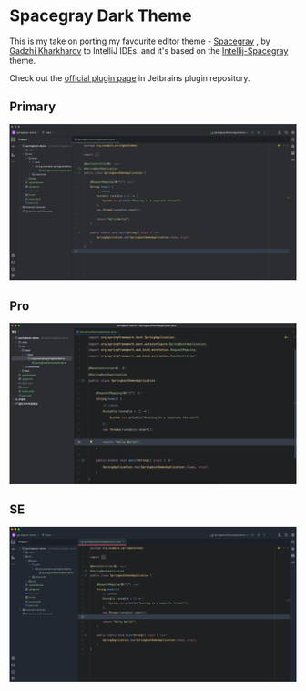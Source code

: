 # Spacegray Dark Theme

This is my take on porting my favourite editor theme - [Spacegray](https://kkga.github.io/spacegray/) , by [Gadzhi Kharkharov](https://twitter.com/kkga_i) to IntelliJ IDEs.
and it's based on the [Intellij-Spacegray](https://github.com/mturlo/intellij-spacegray) theme.

Check out the [official plugin page](https://plugins.jetbrains.com/plugin/26747-spacegray-dark-theme) in Jetbrains plugin repository.


## Primary
![image](./screenshots/primary.png)

## Pro
![image](./screenshots/pro.png)

## SE
![image](./screenshots/se.png)